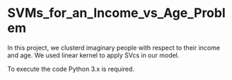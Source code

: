 # SVMs_for_an_Income_vs_Age_Problem

In this project, we clusterd imaginary people with respect to their income and age. We used linear kernel to apply SVcs in our model. 

To execute the code Python 3.x is required. 
